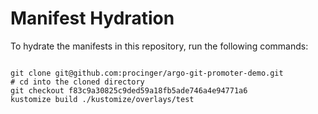 
# Manifest Hydration

To hydrate the manifests in this repository, run the following commands:

```shell

git clone git@github.com:procinger/argo-git-promoter-demo.git
# cd into the cloned directory
git checkout f83c9a30825c9ded59a18fb5ade746a4e94771a6
kustomize build ./kustomize/overlays/test
```